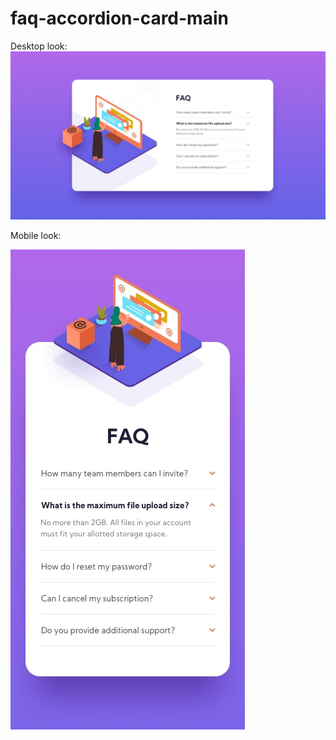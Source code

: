 # faq-accordion-card-main

Desktop look:
![](design/desktop-design.jpg)

Mobile look:

![](design/mobile-design.jpg)
